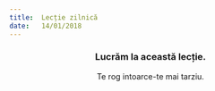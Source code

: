 ```yaml
---
title:  Lecție zilnică
date:   14/01/2018
---
```


### <center>Lucrăm la această lecție.</center>
<center>Te rog intoarce-te mai tarziu.</center>